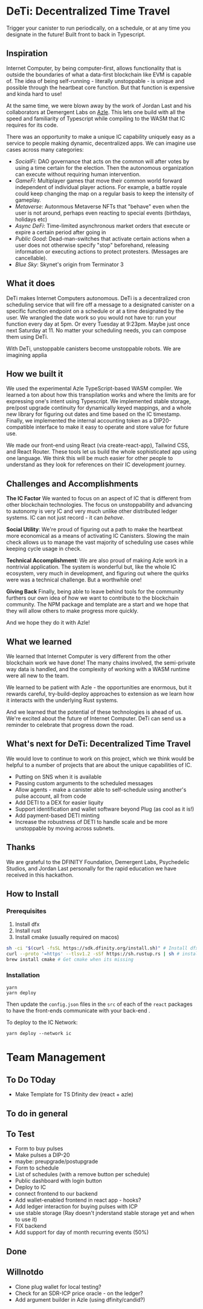 # DeTi: Decentralized Time Travel

Trigger your canister to run periodically, on a schedule, or at any time you designate in the future! Built front to back in Typescript.

## Inspiration

Internet Computer, by being computer-first, allows functionality that is outside the boundaries of what a data-first blockchain like EVM is capable of. The idea of being self-running - literally unstoppable - is unique and possible through the heartbeat core function. But that function is expensive and kinda hard to use!

At the same time, we were blown away by the work of Jordan Last and his collaborators at Demergent Labs on [Azle](https://github.com/demergentlabs/azle). This lets one build with all the speed and familiarity of Typescript while compiling to the WASM that IC requires for its code.

There was an opportunity to make a unique IC capability uniquely easy as a service to people making dynamic, decentralized apps. We can imagine use cases across many categories:

- _SocialFi_: DAO governance that acts on the common will after votes by using a time certain for the election. Then the autonomous organization can execute without requiring human intervention.
- _GameFi_: Multiplayer games that move their common world forward independent of individual player actions. For example, a battle royale could keep changing the map on a regular basis to keep the intensity of gameplay.
- _Metaverse_: Autonmous Metaverse NFTs that "behave" even when the user is not around, perhaps even reacting to special events (birthdays, holidays etc)
- _Async DeFi_: Time-limited asynchronous market orders that execute or expire a certain period after going in
- _Public Good_: Dead-man-switches that activate certain actions when a user does not otherwise specify "stop" beforehand, releasing information or executing actions to protect protesters. (Messages are cancellable).
- _Blue Sky_: Skynet's origin from Terminator 3

## What it does

DeTi makes Internet Computers autonomous. DeTi is a decentralized cron scheduling service that will fire off a message to a designated canister on a specific function endpoint on a schedule or at a time designated by the user. We wrangled the date work so you would not have to: run your function every day at 5pm. Or every Tuesday at 9:23pm. Maybe just once next Saturday at 11. No matter your scheduling needs, you can compose them using DeTi.

With DeTi, unstoppable canisters become unstoppable robots. We are imagining applia

## How we built it

We used the experimental Azle TypeScript-based WASM compiler. We learned a ton about how this transpilation works and where the limits are for expressing one's intent using Typescript. We implemented stable storage, pre/post upgrade continuity for dynamically keyed mappings, and a whole new library for figuring out dates and time based on the IC timestamp. Finally, we implemented the internal accounting token as a DIP20-compatible interface to make it easy to operate and store value for future use.

We made our front-end using React (via create-react-app), Tailwind CSS, and React Router. These tools let us build the whole sophisticated app using one language. We think this will be much easier for other people to understand as they look for references on their IC development journey.

## Challenges and Accomplishments

**The IC Factor** We wanted to focus on an aspect of IC that is different from other blockchain technologies. The focus on unstoppability and advancing to autonomy is very IC and very much unlike other distributed ledger systems. IC can not just record - it can _behave_.

**Social Utility**: We're proud of figuring out a path to make the heartbeat more economical as a means of activating IC Canisters. Slowing the main check allows us to manage the vast majority of scheduling use cases while keeping cycle usage in check.

**Technical Accomplishment**: We are also proud of making Azle work in a nontrivial application. The system is wonderful but, like the whole IC ecosystem, very much in development, and figuring out where the quirks were was a technical challenge. But a worthwhile one!

**Giving Back** Finally, being able to leave behind tools for the community furthers our own idea of how we want to contribute to the blockchain community. The NPM package and template are a start and we hope that they will allow others to make progress more quickly.

And we hope they do it with Azle!

## What we learned

We learned that Internet Computer is very different from the other blockchain work we have done! The many chains involved, the semi-private way data is handled, and the complexity of working with a WASM runtime were all new to the team.

We learned to be patient with Azle - the opportunities are enormous, but it rewards careful, try-build-deploy approaches to extension as we learn how it interacts with the underlying Rust systems.

And we learned that the potential of these technologies is ahead of us. We're excited about the future of Internet Computer. DeTi can send us a reminder to celebrate that progress down the road.

## What's next for DeTi: Decentralized Time Travel

We would love to continue to work on this project, which we think would be helpful to a number of projects that are about the unique capabilities of IC.

- Putting on SNS when it is available
- Passing custom arguments to the scheduled messages
- Allow agents - make a canister able to self-schedule using another's pulse account, all from code
- Add DETI to a DEX for easier liquity
- Support identification and wallet software beyond Plug (as cool as it is!)
- Add payment-based DETI minting
- Increase the robustness of DETI to handle scale and be more unstoppable by moving across subnets.

## Thanks

We are grateful to the DFINITY Foundation, Demergent Labs, Psychedelic Studios, and Jordan Last personally for the rapid education we have received in this hackathon.

## How to Install

### Prerequisites

1. Install dfx
2. Install rust
3. Install cmake (usually required on macos)

```bash
sh -ci "$(curl -fsSL https://sdk.dfinity.org/install.sh)" # Install dfx
curl --proto '=https' --tlsv1.2 -sSf https://sh.rustup.rs | sh # install Rust
brew install cmake # Get cmake when its missing
```

### Installation

```
yarn
yarn deploy
```

Then update the `config.json` files in the `src` of each of the `react` packages to have the front-ends communicate with your back-end .

To deploy to the IC Network:

```
yarn deploy --network ic
```

# Team Management

## To Do TOday

- Make Template for TS Dfinity dev (react + azle)

## To do in general

## To Test

- Form to buy pulses
- Make pulses a DIP-20
- maybe: preupgrade/postupgrade
- Form to schedule
- List of schedules (with a remove button per schedule)
- Public dashboard with login button
- Deploy to IC
- connect frontend to our backend
- Add wallet-enabled frontend in react app - hooks?
- Add ledger interaction for buying pulses with ICP
- use stable storage (Ray doesn't jnderstand stable storage yet and when to use it)
- FIX backend
- Add support for day of month recurring events (50%)

## Done

## Willnotdo

- Clone plug wallet for local testing?
- Check for an SDR-ICP price oracle - on the ledger?
- Add argument builder in Azle (using dfinity/candid?)
